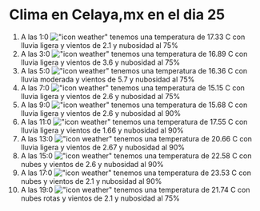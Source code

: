 # Clima en Celaya,mx en el dia 25

1. A las 1:0 !["icon weather"](http://openweathermap.org/img/w/10n.png) tenemos una temperatura de 17.33 C con lluvia ligera y  vientos de 2.1 y nubosidad al 75%
1. A las 3:0 !["icon weather"](http://openweathermap.org/img/w/10n.png) tenemos una temperatura de 16.89 C con lluvia ligera y  vientos de 3.6 y nubosidad al 75%
1. A las 5:0 !["icon weather"](http://openweathermap.org/img/w/10n.png) tenemos una temperatura de 16.36 C con lluvia moderada y  vientos de 5.7 y nubosidad al 75%
1. A las 7:0 !["icon weather"](http://openweathermap.org/img/w/10n.png) tenemos una temperatura de 15.15 C con lluvia ligera y  vientos de 2.6 y nubosidad al 75%
1. A las 9:0 !["icon weather"](http://openweathermap.org/img/w/10d.png) tenemos una temperatura de 15.68 C con lluvia ligera y  vientos de 2.6 y nubosidad al 90%
1. A las 11:0 !["icon weather"](http://openweathermap.org/img/w/10d.png) tenemos una temperatura de 17.55 C con lluvia ligera y  vientos de 1.66 y nubosidad al 90%
1. A las 13:0 !["icon weather"](http://openweathermap.org/img/w/10d.png) tenemos una temperatura de 20.66 C con lluvia ligera y  vientos de 2.67 y nubosidad al 90%
1. A las 15:0 !["icon weather"](http://openweathermap.org/img/w/04d.png) tenemos una temperatura de 22.58 C con nubes y  vientos de 2.6 y nubosidad al 90%
1. A las 17:0 !["icon weather"](http://openweathermap.org/img/w/04d.png) tenemos una temperatura de 23.53 C con nubes y  vientos de 2.1 y nubosidad al 90%
1. A las 19:0 !["icon weather"](http://openweathermap.org/img/w/04n.png) tenemos una temperatura de 21.74 C con nubes rotas y  vientos de 2.1 y nubosidad al 75%
